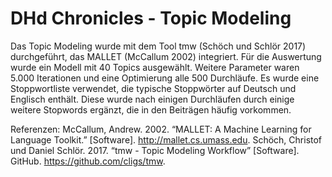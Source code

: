 # DHd Chronicles - Topic Modeling

Das Topic Modeling wurde mit dem Tool tmw (Schöch und Schlör 2017) durchgeführt, das MALLET (McCallum 2002) integriert. 
Für die Auswertung wurde ein Modell mit 40 Topics ausgewählt. Weitere Parameter waren 5.000 Iterationen und eine Optimierung alle 500 Durchläufe. 
Es wurde eine Stoppwortliste verwendet, die typische Stoppwörter auf Deutsch und Englisch enthält. 
Diese wurde nach einigen Durchläufen durch einige weitere Stopwords ergänzt, die in den Beiträgen häufig vorkommen.

Referenzen:
McCallum, Andrew. 2002. “MALLET: A Machine Learning for Language Toolkit.” [Software]. http://mallet.cs.umass.edu.
Schöch, Christof und Daniel Schlör. 2017. “tmw - Topic Modeling Workflow” [Software]. GitHub. https://github.com/cligs/tmw.
